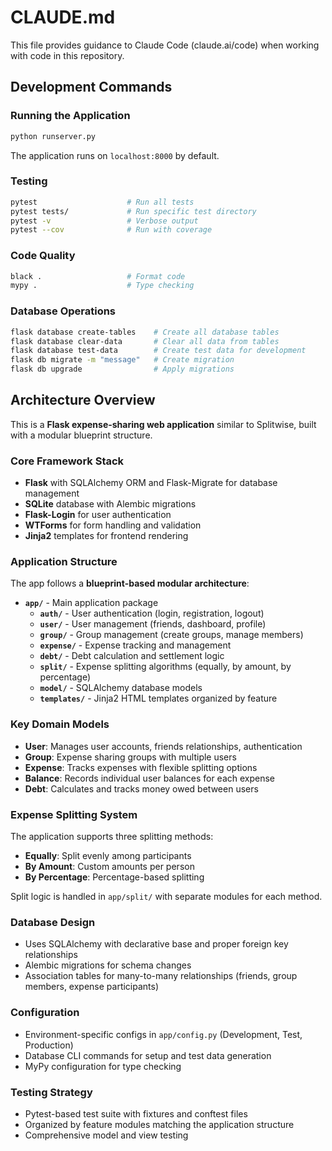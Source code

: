 # CLAUDE.md

This file provides guidance to Claude Code (claude.ai/code) when working with code in this repository.

## Development Commands

### Running the Application
```bash
python runserver.py
```
The application runs on `localhost:8000` by default.

### Testing
```bash
pytest                    # Run all tests
pytest tests/             # Run specific test directory
pytest -v                 # Verbose output
pytest --cov              # Run with coverage
```

### Code Quality
```bash
black .                   # Format code
mypy .                    # Type checking
```

### Database Operations
```bash
flask database create-tables    # Create all database tables
flask database clear-data       # Clear all data from tables
flask database test-data        # Create test data for development
flask db migrate -m "message"   # Create migration
flask db upgrade                # Apply migrations
```

## Architecture Overview

This is a **Flask expense-sharing web application** similar to Splitwise, built with a modular blueprint structure.

### Core Framework Stack
- **Flask** with SQLAlchemy ORM and Flask-Migrate for database management
- **SQLite** database with Alembic migrations
- **Flask-Login** for user authentication
- **WTForms** for form handling and validation
- **Jinja2** templates for frontend rendering

### Application Structure
The app follows a **blueprint-based modular architecture**:

- **`app/`** - Main application package
  - **`auth/`** - User authentication (login, registration, logout)
  - **`user/`** - User management (friends, dashboard, profile)
  - **`group/`** - Group management (create groups, manage members)
  - **`expense/`** - Expense tracking and management
  - **`debt/`** - Debt calculation and settlement logic
  - **`split/`** - Expense splitting algorithms (equally, by amount, by percentage)
  - **`model/`** - SQLAlchemy database models
  - **`templates/`** - Jinja2 HTML templates organized by feature

### Key Domain Models
- **User**: Manages user accounts, friends relationships, authentication
- **Group**: Expense sharing groups with multiple users
- **Expense**: Tracks expenses with flexible splitting options
- **Balance**: Records individual user balances for each expense
- **Debt**: Calculates and tracks money owed between users

### Expense Splitting System
The application supports three splitting methods:
- **Equally**: Split evenly among participants
- **By Amount**: Custom amounts per person
- **By Percentage**: Percentage-based splitting

Split logic is handled in `app/split/` with separate modules for each method.

### Database Design
- Uses SQLAlchemy with declarative base and proper foreign key relationships
- Alembic migrations for schema changes
- Association tables for many-to-many relationships (friends, group members, expense participants)

### Configuration
- Environment-specific configs in `app/config.py` (Development, Test, Production)
- Database CLI commands for setup and test data generation
- MyPy configuration for type checking

### Testing Strategy
- Pytest-based test suite with fixtures and conftest files
- Organized by feature modules matching the application structure
- Comprehensive model and view testing